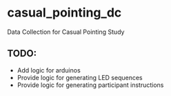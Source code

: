 # casual_pointing_dc
Data Collection for Casual Pointing Study

## TODO:
- Add logic for arduinos
- Provide logic for generating LED sequences
- Provide logic for generating participant instructions
